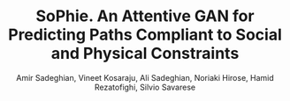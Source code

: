 ---
layout: pub
title: SoPhie. An Attentive GAN for Predicting Paths Compliant to Social and Physical Constraints
author: Amir Sadeghian, Vineet Kosaraju, Ali Sadeghian, Noriaki Hirose, Hamid Rezatofighi, Silvio Savarese
year: 2019
paper_link: https://openaccess.thecvf.com/content_CVPR_2019/papers/Sadeghian_SoPhie_An_Attentive_GAN_for_Predicting_Paths_Compliant_to_Social_CVPR_2019_paper.pdf
paper_photo: SoPhie.jpg
publisher: IEEE Conference on Computer Vision and Pattern Recognition (CVPR19)
comments: false
category: blog
---